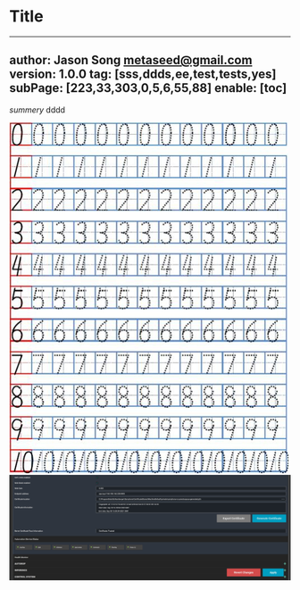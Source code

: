 # Title
---
author: Jason Song <metaseed@gmail.com>
version: 1.0.0
tag: [sss,ddds,ee,test,tests,yes]
subPage: [223,33,303,0,5,6,55,88]
enable: [toc]
---
*summery* dddd 

![](https://raw.githubusercontent.com/metasong/iam-data/master/documents/280/image/20211110T155628053Z-foidpjhhz.jpeg)
![](https://raw.githubusercontent.com/metasong/iam-data/master/documents/280/image/20211110T160016939Z-%7BEDB98D43-F918-4952-8AA4-8E3517B5F088%7D.png.jpg)



